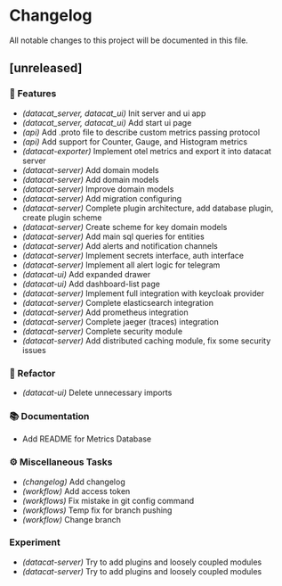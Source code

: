 # Changelog

All notable changes to this project will be documented in this file.

## [unreleased]

### 🚀 Features

- *(datacat_server, datacat_ui)* Init server and ui app
- *(datacat_server, datacat_ui)* Add start ui page
- *(api)* Add .proto file to describe custom metrics passing protocol
- *(api)* Add support for Counter, Gauge, and Histogram metrics
- *(datacat-exporter)* Implement otel metrics and export it into datacat server
- *(datacat-server)* Add domain models
- *(datacat-server)* Add domain models
- *(datacat-server)* Improve domain models
- *(datacat-server)* Add migration configuring
- *(datacat-server)* Complete plugin architecture, add database plugin, create plugin scheme
- *(datacat-server)* Create scheme for key domain models
- *(datacat-server)* Add main sql queries for entities
- *(datacat-server)* Add alerts and notification channels
- *(datacat-server)* Implement secrets interface, auth interface
- *(datacat-server)* Implement all alert logic for telegram
- *(datacat-ui)* Add expanded drawer
- *(datacat-ui)* Add dashboard-list page
- *(datacat-server)* Implement full integration with keycloak provider
- *(datacat-server)* Complete elasticsearch integration
- *(datacat-server)* Add prometheus integration
- *(datacat-server)* Complete jaeger (traces) integration
- *(datacat-server)* Complete security module
- *(datacat-server)* Add distributed caching module, fix some security issues

### 🚜 Refactor

- *(datacat-ui)* Delete unnecessary imports

### 📚 Documentation

- Add README for Metrics Database

### ⚙️ Miscellaneous Tasks

- *(changelog)* Add changelog
- *(workflow)* Add access token
- *(workflows)* Fix mistake in git config command
- *(workflows)* Temp fix for branch pushing
- *(workflow)* Change branch

### Experiment

- *(datacat-server)* Try to add plugins and loosely coupled modules
- *(datacat-server)* Try to add plugins and loosely coupled modules

<!-- generated by git-cliff -->
